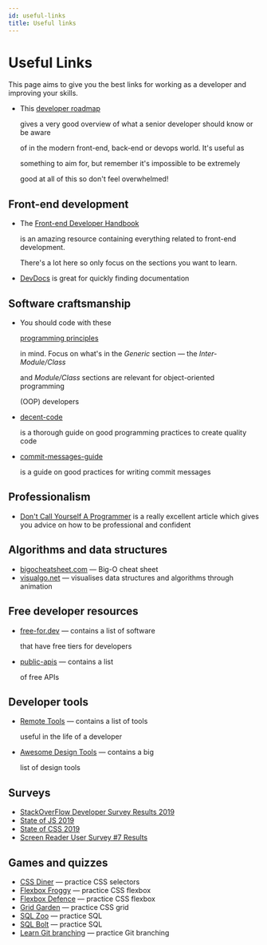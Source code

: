 ```yaml
---
id: useful-links
title: Useful links
---
```


# Useful Links

This page aims to give you the best links for working as a developer and improving your skills.

* This [developer roadmap](https://github.com/kamranahmedse/developer-roadmap)

  gives a very good overview of what a senior developer should know or be aware

  of in the modern front-end, back-end or devops world. It's useful as

  something to aim for, but remember it's impossible to be extremely

  good at all of this so don't feel overwhelmed!

## Front-end development

* The [Front-end Developer Handbook](https://frontendmasters.com/books/front-end-handbook/2019/)

  is an amazing resource containing everything related to front-end development.

  There's a lot here so only focus on the sections you want to learn.

* [DevDocs](https://devdocs.io/) is great for quickly finding documentation

## Software craftsmanship

* You should code with these

  [programming principles](https://github.com/webpro/programming-principles)

  in mind. Focus on what's in the _Generic_ section — the _Inter-Module/Class_

  and _Module/Class_ sections are relevant for object-oriented programming

  \(OOP\) developers

* [decent-code](https://robatwilliams.github.io/decent-code/)

  is a thorough guide on good programming practices to create quality code

* [commit-messages-guide](https://github.com/RomuloOliveira/commit-messages-guide)

  is a guide on good practices for writing commit messages

## Professionalism

* [Don't Call Yourself A Programmer](https://www.kalzumeus.com/2011/10/28/dont-call-yourself-a-programmer/) is a really excellent article which gives you advice on how to be professional and confident

## Algorithms and data structures

* [bigocheatsheet.com](https://www.bigocheatsheet.com/) — Big-O cheat sheet
* [visualgo.net](https://visualgo.net/en) — visualises data structures and algorithms through animation

## Free developer resources

* [free-for.dev](https://free-for.dev/) — contains a list of software

  that have free tiers for developers

* [public-apis](https://github.com/public-apis/public-apis) — contains a list

  of free APIs

## Developer tools

* [Remote Tools](https://www.remote.tools/) — contains a list of tools

  useful in the life of a developer

* [Awesome Design Tools](https://flawlessapp.io/designtools) — contains a big

  list of design tools

## Surveys

* [StackOverFlow Developer Survey Results 2019](https://insights.stackoverflow.com/survey/2019)
* [State of JS 2019](https://2019.stateofjs.com/)
* [State of CSS 2019](https://2019.stateofcss.com/)
* [Screen Reader User Survey \#7 Results](https://webaim.org/projects/screenreadersurvey7/)

## Games and quizzes

* [CSS Diner](https://flukeout.github.io/) — practice CSS selectors
* [Flexbox Froggy](https://flexboxfroggy.com/) — practice CSS flexbox
* [Flexbox Defence](http://www.flexboxdefense.com/) — practice CSS flexbox
* [Grid Garden](http://cssgridgarden.com/) — practice CSS grid
* [SQL Zoo](https://sqlzoo.net/) — practice SQL
* [SQL Bolt](https://sqlbolt.com/) — practice SQL
* [Learn Git branching](https://learngitbranching.js.org/) — practice Git branching

